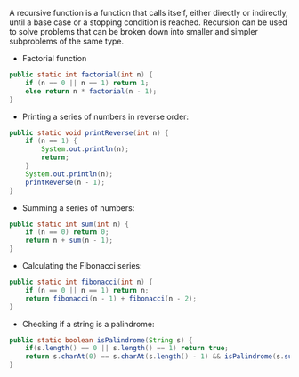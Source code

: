 A recursive function is a function that calls itself, either directly or indirectly, until a base case or a stopping condition is reached. Recursion can be used to solve problems that can be broken down into smaller and simpler subproblems of the same type.

- Factorial function
```java
public static int factorial(int n) {
	if (n == 0 || n == 1) return 1;
	else return n * factorial(n - 1);
}
```

-   Printing a series of numbers in reverse order:
```java
public static void printReverse(int n) {
	if (n == 1) {
		System.out.println(n);
		return;
	}
	System.out.println(n);
	printReverse(n - 1);
}
```

- Summing a series of numbers:
```java
public static int sum(int n) {
	if (n == 0) return 0;
	return n + sum(n - 1);
}
```

- Calculating the Fibonacci series:
```java
public static int fibonacci(int n) {
	if (n == 0 || n == 1) return n;
	return fibonacci(n - 1) + fibonacci(n - 2);
}
```

- Checking if a string is a palindrome:
```java
public static boolean isPalindrome(String s) {
	if(s.length() == 0 || s.length() == 1) return true;
	return s.charAt(0) == s.charAt(s.length() - 1) && isPalindrome(s.substring(1, s.length() - 1));
}
```